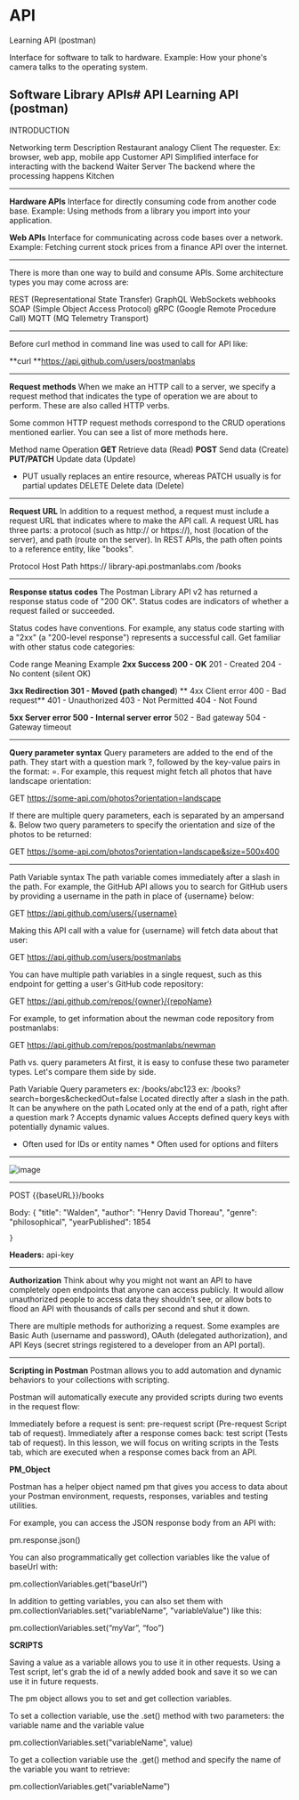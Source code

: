 # API
Learning API (postman)

Interface for software to talk to hardware.
Example: How your phone's camera talks to the operating system. 

**Software Library APIs**# API
Learning API (postman)
-----
INTRODUCTION

Networking term	        Description	                                                    Restaurant analogy
Client	                The requester. Ex: browser, web app, mobile app	                Customer
API	                    Simplified interface for interacting with the backend          	Waiter
Server	                The backend where the processing happens	                      Kitchen

-----
**Hardware APIs**
Interface for directly consuming code from another code base.
Example: Using methods from a library you import into your application.

**Web APIs**
Interface for communicating across code bases over a network.
Example: Fetching current stock prices from a finance API over the internet.

------
There is more than one way to build and consume APIs. Some architecture types you may come across are:

REST (Representational State Transfer)
GraphQL
WebSockets
webhooks
SOAP (Simple Object Access Protocol)
gRPC (Google Remote Procedure Call)
MQTT (MQ Telemetry Transport)

----- 

Before curl method in command line was used to call for API like:

**curl **https://api.github.com/users/postmanlabs

-----

**Request methods**
When we make an HTTP call to a server, we specify a request method that indicates the type of operation we are about to perform. These are also called HTTP verbs.

Some common HTTP request methods correspond to the CRUD operations mentioned earlier. You can see a list of more methods here.

Method name	Operation
**GET**	Retrieve data (Read)
**POST**	Send data (Create)
**PUT/PATCH**	Update data (Update)

* PUT usually replaces an entire resource, whereas PATCH usually is for partial updates
DELETE	Delete data (Delete)


-----
**Request URL**
In addition to a request method, a request must include a request URL that indicates where to make the API call. A request URL has three parts: a protocol (such as http:// or https://), host (location of the server), and path (route on the server). In REST APIs, the path often points to a reference entity, like "books".

Protocol	Host	                            Path
https://	library-api.postmanlabs.com	      /books


-----

**Response status codes**
The Postman Library API v2 has returned a response status code of "200 OK". Status codes are indicators of whether a request failed or succeeded.

Status codes have conventions. For example, any status code starting with a "2xx" (a "200-level response") represents a successful call. Get familiar with other status code categories:

Code range	Meaning	Example
**2xx  	Success	    200 - OK**
201 - Created
204 - No content (silent OK)


**3xx	Redirection	  301 - Moved (path changed**)
**
4xx	Client error	400 - Bad request**
401 - Unauthorized
403 - Not Permitted
404 - Not Found

**5xx	Server error	500 - Internal server error**
502 - Bad gateway
504 - Gateway timeout

------

**Query parameter syntax**
Query parameters are added to the end of the path. They start with a question mark ?, followed by the key-value pairs in the format: <key>=<value>. For example, this request might fetch all photos that have landscape orientation:

GET https://some-api.com/photos?orientation=landscape

If there are multiple query parameters, each is separated by an ampersand &. Below two query parameters to specify the orientation and size of the photos to be returned:

GET https://some-api.com/photos?orientation=landscape&size=500x400

----

Path Variable syntax
The path variable comes immediately after a slash in the path. For example, the GitHub API allows you to search for GitHub users by providing a username in the path in place of {username} below: 

GET https://api.github.com/users/{username}



Making this API call with a value for {username} will fetch data about that user:

GET https://api.github.com/users/postmanlabs

You can have multiple path variables in a single request, such as this endpoint for getting a user's GitHub code repository:

GET https://api.github.com/repos/{owner}/{repoName}

For example, to get information about the newman code repository from postmanlabs:

GET https://api.github.com/repos/postmanlabs/newman

Path vs. query parameters
At first, it is easy to confuse these two parameter types. Let's compare them side by side. 

Path Variable	                                                              Query parameters
ex: /books/abc123	                                                          ex: /books?search=borges&checkedOut=false
Located directly after a slash in the path. It can be anywhere on the path	Located only at the end of a path, right after a question mark ?
Accepts dynamic values	                                                    Accepts defined query keys with potentially dynamic values.
* Often used for IDs or entity names	                                      * Often used for options and filters

----
![image](https://github.com/schwarzehund/API/assets/82609240/566e0250-aa06-4b45-a14f-c9ea6d85b544)

----
POST {{baseURL}}/books 

Body:
    {
        "title": "Walden",
        "author": "Henry David Thoreau",
        "genre": "philosophical",
        "yearPublished": 1854

    }


**Headers:** 
api-key

----

**Authorization**
Think about why you might not want an API to have completely open endpoints that anyone can access publicly. It would allow unauthorized people to access data they shouldn't see, or allow bots to flood an API with thousands of calls per second and shut it down. 

There are multiple methods for authorizing a request. Some examples are Basic Auth (username and password), OAuth (delegated authorization), and API Keys (secret strings registered to a developer from an API portal). 

---
**Scripting in Postman**
Postman allows you to add automation and dynamic behaviors to your collections with scripting.

Postman will automatically execute any provided scripts during two events in the request flow:

Immediately before a request is sent: pre-request script (Pre-request Script tab of request).
Immediately after a response comes back: test script (Tests tab of request).
In this lesson, we will focus on writing scripts in the Tests tab, which are executed when a response comes back from an API.

**PM_Object**

Postman has a helper object named pm that gives you access to data about your Postman environment, requests, responses, variables and testing utilities. 

For example, you can access the JSON response body from an API with: 

pm.response.json()

You can also programmatically get collection variables like the value of baseUrl with:

pm.collectionVariables.get(“baseUrl”)

In addition to getting variables, you can also set them with pm.collectionVariables.set("variableName", "variableValue") like this:

pm.collectionVariables.set(“myVar”, “foo”)

**SCRIPTS**

Saving a value as a variable allows you to use it in other requests. Using a Test script, let's grab the id of a newly added book and save it so we can use it in future requests.

The pm object allows you to set and get collection variables.

To set a collection variable, use the .set() method with two parameters: the variable name and the variable value

pm.collectionVariables.set("variableName", value)

To get a collection variable use the .get() method and specify the name of the variable you want to retrieve:

pm.collectionVariables.get("variableName")
